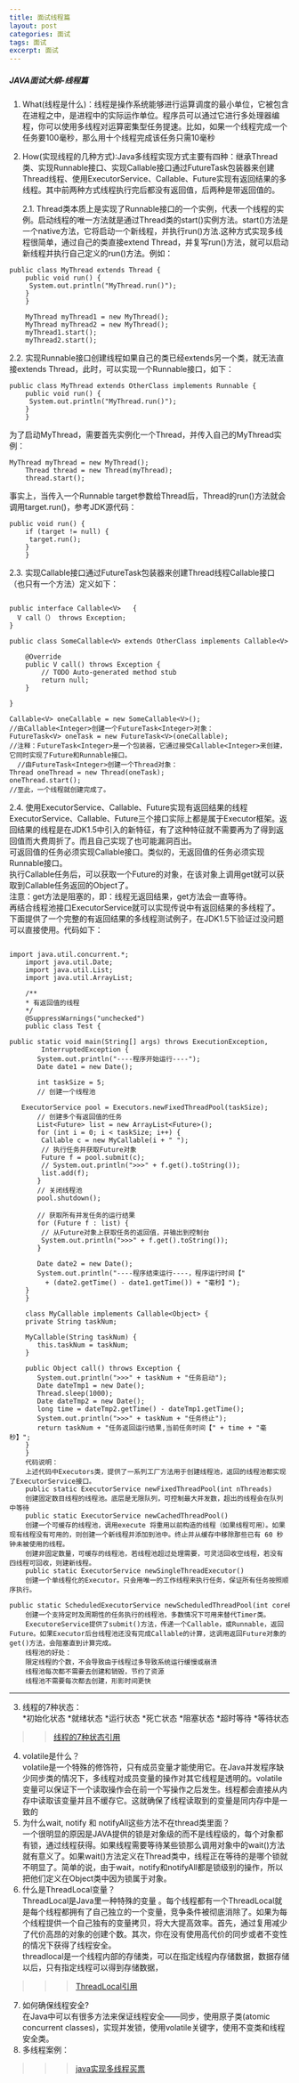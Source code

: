 ```yaml
---
title: 面试线程篇
layout: post
categories: 面试
tags: 面试
excerpt: 面试
---
```

##### JAVA面试大纲-线程篇
1. What(线程是什么)：线程是操作系统能够进行运算调度的最小单位，它被包含在进程之中，是进程中的实际运作单位。程序员可以通过它进行多处理器编程，你可以使用多线程对运算密集型任务提速。比如，如果一个线程完成一个任务要100毫秒，那么用十个线程完成该任务只需10毫秒
2. How(实现线程的几种方式):Java多线程实现方式主要有四种：继承Thread类、实现Runnable接口、实现Callable接口通过FutureTask包装器来创建Thread线程、使用ExecutorService、Callable、Future实现有返回结果的多线程。其中前两种方式线程执行完后都没有返回值，后两种是带返回值的。   

   2.1. Thread类本质上是实现了Runnable接口的一个实例，代表一个线程的实例。启动线程的唯一方法就是通过Thread类的start()实例方法。start()方法是一个native方法，它将启动一个新线程，并执行run()方法.这种方式实现多线程很简单，通过自己的类直接extend Thread，并复写run()方法，就可以启动新线程并执行自己定义的run()方法。例如：      
```     
public class MyThread extends Thread {  
	public void run() {  
	 System.out.println("MyThread.run()");  
	}  
	}  

	MyThread myThread1 = new MyThread();  
	MyThread myThread2 = new MyThread();  
	myThread1.start();  
	myThread2.start();   
```  
   2.2. 实现Runnable接口创建线程如果自己的类已经extends另一个类，就无法直接extends Thread，此时，可以实现一个Runnable接口，如下：   
   
```   
public class MyThread extends OtherClass implements Runnable {  
	public void run() {  
	 System.out.println("MyThread.run()");  
	}  
	}    
```   
     
为了启动MyThread，需要首先实例化一个Thread，并传入自己的MyThread实例：      
```   
MyThread myThread = new MyThread();  
	Thread thread = new Thread(myThread);  
	thread.start();    
```   
   
事实上，当传入一个Runnable target参数给Thread后，Thread的run()方法就会调用target.run()，参考JDK源代码：    
```  
public void run() {  
	if (target != null) {  
	 target.run();  
	}  
	}    
```  
   
   2.3. 实现Callable接口通过FutureTask包装器来创建Thread线程Callable接口（也只有一个方法）定义如下：   
   
```  
   
public interface Callable<V>   { 
  V call（） throws Exception;   
} 

public class SomeCallable<V> extends OtherClass implements Callable<V> {

    @Override
    public V call() throws Exception {
        // TODO Auto-generated method stub
        return null;
    }

}

Callable<V> oneCallable = new SomeCallable<V>();   
//由Callable<Integer>创建一个FutureTask<Integer>对象：   
FutureTask<V> oneTask = new FutureTask<V>(oneCallable);   
//注释：FutureTask<Integer>是一个包装器，它通过接受Callable<Integer>来创建，它同时实现了Future和Runnable接口。 
  //由FutureTask<Integer>创建一个Thread对象：   
Thread oneThread = new Thread(oneTask);   
oneThread.start();   
//至此，一个线程就创建完成了。   

```   
   
   2.4. 使用ExecutorService、Callable、Future实现有返回结果的线程    
ExecutorService、Callable、Future三个接口实际上都是属于Executor框架。返回结果的线程是在JDK1.5中引入的新特征，有了这种特征就不需要再为了得到返回值而大费周折了。而且自己实现了也可能漏洞百出。   
可返回值的任务必须实现Callable接口。类似的，无返回值的任务必须实现Runnable接口。   
执行Callable任务后，可以获取一个Future的对象，在该对象上调用get就可以获取到Callable任务返回的Object了。   
	注意：get方法是阻塞的，即：线程无返回结果，get方法会一直等待。   
再结合线程池接口ExecutorService就可以实现传说中有返回结果的多线程了。    
下面提供了一个完整的有返回结果的多线程测试例子，在JDK1.5下验证过没问题可以直接使用。代码如下：      

```  
   
import java.util.concurrent.*;  
	import java.util.Date;  
	import java.util.List;  
	import java.util.ArrayList;  

	/** 
	* 有返回值的线程 
	*/  
	@SuppressWarnings("unchecked")  
	public class Test {  
	public static void main(String[] args) throws ExecutionException,  
	    InterruptedException {  
	   System.out.println("----程序开始运行----");  
	   Date date1 = new Date();  

	   int taskSize = 5;  
	   // 创建一个线程池  
	   ExecutorService pool = Executors.newFixedThreadPool(taskSize);  
	   // 创建多个有返回值的任务  
	   List<Future> list = new ArrayList<Future>();  
	   for (int i = 0; i < taskSize; i++) {  
	    Callable c = new MyCallable(i + " ");  
	    // 执行任务并获取Future对象  
	    Future f = pool.submit(c);  
	    // System.out.println(">>>" + f.get().toString());  
	    list.add(f);  
	   }  
	   // 关闭线程池  
	   pool.shutdown();  

	   // 获取所有并发任务的运行结果  
	   for (Future f : list) {  
	    // 从Future对象上获取任务的返回值，并输出到控制台  
	    System.out.println(">>>" + f.get().toString());  
	   }  

	   Date date2 = new Date();  
	   System.out.println("----程序结束运行----，程序运行时间【"  
	     + (date2.getTime() - date1.getTime()) + "毫秒】");  
	}  
	}  

	class MyCallable implements Callable<Object> {  
	private String taskNum;  

	MyCallable(String taskNum) {  
	   this.taskNum = taskNum;  
	}  

	public Object call() throws Exception {  
	   System.out.println(">>>" + taskNum + "任务启动");  
	   Date dateTmp1 = new Date();  
	   Thread.sleep(1000);  
	   Date dateTmp2 = new Date();  
	   long time = dateTmp2.getTime() - dateTmp1.getTime();  
	   System.out.println(">>>" + taskNum + "任务终止");  
	   return taskNum + "任务返回运行结果,当前任务时间【" + time + "毫秒】";  
	}  
	}
	代码说明：
	上述代码中Executors类，提供了一系列工厂方法用于创建线程池，返回的线程池都实现了ExecutorService接口。
	public static ExecutorService newFixedThreadPool(int nThreads) 
	创建固定数目线程的线程池。底层是无限队列，可控制最大并发数，超出的线程会在队列中等待
	public static ExecutorService newCachedThreadPool() 
	创建一个可缓存的线程池，调用execute 将重用以前构造的线程（如果线程可用）。如果现有线程没有可用的，则创建一个新线程并添加到池中。终止并从缓存中移除那些已有 60 秒钟未被使用的线程。
	创建非固定数量，可缓存的线程池，若线程池超过处理需要，可灵活回收空线程，若没有四线程可回收，则建新线程。
	public static ExecutorService newSingleThreadExecutor() 
	创建一个单线程化的Executor。只会用唯一的工作线程来执行任务，保证所有任务按照顺序执行。
	public static ScheduledExecutorService newScheduledThreadPool(int corePoolSize) 
	创建一个支持定时及周期性的任务执行的线程池，多数情况下可用来替代Timer类。
	ExecutoreService提供了submit()方法，传递一个Callable，或Runnable，返回Future。如果Executor后台线程池还没有完成Callable的计算，这调用返回Future对象的get()方法，会阻塞直到计算完成。
	线程池的好处：
	限定线程的个数，不会导致由于线程过多导致系统运行缓慢或崩溃
	线程池每次都不需要去创建和销毁，节约了资源
	线程池不需要每次都去创建，形影时间更快   
```  
   
	
***

3. 线程的7种状态：   
	*初始化状态
	*就绪状态
	*运行状态
	*死亡状态
	*阻塞状态
	*超时等待
	*等待状态
>> [线程的7种状态引用](https://www.cnblogs.com/dc-earl/p/9594162.html)
4. volatile是什么？   
volatile是一个特殊的修饰符，只有成员变量才能使用它。在Java并发程序缺少同步类的情况下，多线程对成员变量的操作对其它线程是透明的。volatile变量可以保证下一个读取操作会在前一个写操作之后发生。线程都会直接从内存中读取该变量并且不缓存它。这就确保了线程读取到的变量是同内存中是一致的
5.  为什么wait, notify 和 notifyAll这些方法不在thread类里面？   
一个很明显的原因是JAVA提供的锁是对象级的而不是线程级的，每个对象都有锁，通过线程获得。如果线程需要等待某些锁那么调用对象中的wait()方法就有意义了。如果wait()方法定义在Thread类中，线程正在等待的是哪个锁就不明显了。简单的说，由于wait，notify和notifyAll都是锁级别的操作，所以把他们定义在Object类中因为锁属于对象。
6. 什么是ThreadLocal变量？   
ThreadLocal是Java里一种特殊的变量 。每个线程都有一个ThreadLocal就是每个线程都拥有了自己独立的一个变量，竞争条件被彻底消除了。如果为每个线程提供一个自己独有的变量拷贝，将大大提高效率。首先，通过复用减少了代价高昂的对象的创建个数。其次，你在没有使用高代价的同步或者不变性的情况下获得了线程安全。   
threadlocal是一个线程内部的存储类，可以在指定线程内存储数据，数据存储以后，只有指定线程可以得到存储数据，
>>> [ThreadLocal引用](https://www.jianshu.com/p/3c5d7f09dfbd)
7. 如何确保线程安全?   
在Java中可以有很多方法来保证线程安全——同步，使用原子类(atomic concurrent classes)，实现并发锁，使用volatile关键字，使用不变类和线程安全类。
8. 多线程案例：
>>> [java实现多线程买票](https://blog.csdn.net/jhhuang4836/article/details/84926514)




 




   

